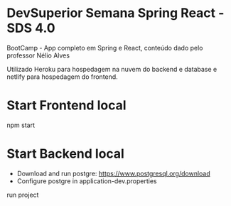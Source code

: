 # DevSuperior Semana Spring React - SDS 4.0

BootCamp - App completo em Spring e React, conteúdo dado pelo professor Nélio Alves

Utilizado Heroku para hospedagem na nuvem do backend e database e netlify para hospedagem do frontend.

# Start Frontend local
npm start

# Start Backend local
- Download and run postgre: https://www.postgresql.org/download
- Configure postgre in application-dev.properties

run project



